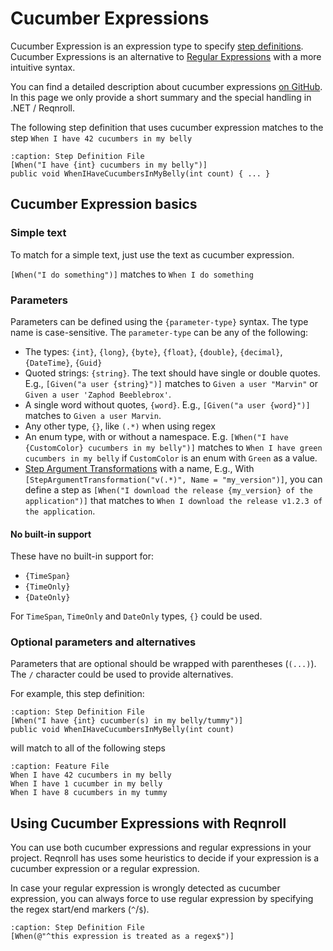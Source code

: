 # Cucumber Expressions

Cucumber Expression is an expression type to specify [step definitions](step-definitions). Cucumber Expressions is an alternative to [Regular Expressions](https://docs.microsoft.com/en-us/dotnet/standard/base-types/regular-expressions) with a more intuitive syntax.

You can find a detailed description about cucumber expressions [on GitHub](https://github.com/cucumber/cucumber-expressions#readme). In this page we only provide a short summary and the special handling in .NET / Reqnroll.

The following step definition that uses cucumber expression matches to the step `When I have 42 cucumbers in my belly`

```{code-block} csharp
:caption: Step Definition File
[When("I have {int} cucumbers in my belly")]
public void WhenIHaveCucumbersInMyBelly(int count) { ... }
```

## Cucumber Expression basics

### Simple text

To match for a simple text, just use the text as cucumber expression. 

`[When("I do something")]` matches to `When I do something`

### Parameters

Parameters can be defined using the `{parameter-type}` syntax. The type name is case-sensitive. The `parameter-type` can be any of the following:

* The types: `{int}`, `{long}`, `{byte}`, `{float}`, `{double}`, `{decimal}`, `{DateTime}`, `{Guid}`
* Quoted strings: `{string}`. The text should have single or double quotes. E.g., `[Given("a user {string}")]` matches to `Given a user "Marvin"` or `Given a user 'Zaphod Beeblebrox'`.
* A single word without quotes, `{word}`. E.g., `[Given("a user {word}")]` matches to `Given a user Marvin`.
* Any other type, `{}`, like `(.*)` when using regex
* An enum type, with or without a namespace. E.g. `[When("I have {CustomColor} cucumbers in my belly")]` matches to `When I have green cucumbers in my belly` if `CustomColor` is an enum with `Green` as a value.
* [Step Argument Transformations](step-argument-conversions) with a name, E.g., With `[StepArgumentTransformation("v(.*)", Name = "my_version")]`, you can define a step as `[When("I download the release {my_version} of the application")]` that matches to `When I download the release v1.2.3 of the application`.

#### No built-in support

These have no built-in support for:
* `{TimeSpan}`
* `{TimeOnly}`
* `{DateOnly}`

For `TimeSpan`, `TimeOnly` and `DateOnly` types, `{}` could be used. 

### Optional parameters and alternatives

Parameters that are optional should be wrapped with parentheses (`(...)`).
The `/` character could be used to provide alternatives.

For example, this step definition:

```{code-block} csharp
:caption: Step Definition File
[When("I have {int} cucumber(s) in my belly/tummy")]
public void WhenIHaveCucumbersInMyBelly(int count)
```

will match to all of the following steps

```{code-block} gherkin
:caption: Feature File
When I have 42 cucumbers in my belly
When I have 1 cucumber in my belly
When I have 8 cucumbers in my tummy
```

## Using Cucumber Expressions with Reqnroll

You can use both cucumber expressions and regular expressions in your project. Reqnroll has uses some heuristics to decide if your expression is a cucumber expression or a regular expression.

In case your regular expression is wrongly detected as cucumber expression, you can always force to use regular expression by specifying the regex start/end markers (`^`/`$`).

```{code-block} csharp
:caption: Step Definition File
[When(@"^this expression is treated as a regex$")]
```
